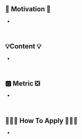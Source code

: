 ## 🤔 Motivation 🤔
- 

<br/>

## 💡Content 💡
- 

<br/>

## 🅾️ Metric ❎
- 

<br/>

## 👩🏻‍💻 How To Apply 🧑🏻‍💻
- 